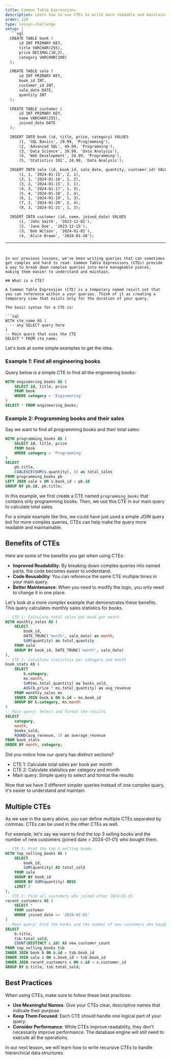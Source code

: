 ```yaml
---
title: Common Table Expressions
description: Learn how to use CTEs to write more readable and maintainable queries
order: 120
type: lesson-challenge
setup: |
  ```sql
  CREATE TABLE book (
      id INT PRIMARY KEY,
      title VARCHAR(255),
      price DECIMAL(10,2),
      category VARCHAR(100)
  );

  CREATE TABLE sale (
      id INT PRIMARY KEY,
      book_id INT,
      customer_id INT,
      sale_date DATE,
      quantity INT
  );

  CREATE TABLE customer (
      id INT PRIMARY KEY,
      name VARCHAR(255),
      joined_date DATE
  );

  INSERT INTO book (id, title, price, category) VALUES
      (1, 'SQL Basics', 29.99, 'Programming'),
      (2, 'Advanced SQL', 49.99, 'Programming'),
      (3, 'Data Science', 39.99, 'Data Analysis'),
      (4, 'Web Development', 34.99, 'Programming'),
      (5, 'Statistics 101', 24.99, 'Data Analysis');

  INSERT INTO sale (id, book_id, sale_date, quantity, customer_id) VALUES
      (1, 1, '2024-01-15', 2, 1),
      (2, 1, '2024-01-16', 1, 2),
      (3, 2, '2024-01-15', 3, 1),
      (4, 3, '2024-01-17', 1, 3),
      (5, 4, '2024-01-18', 2, 4),
      (6, 1, '2024-01-19', 1, 3),
      (7, 2, '2024-01-20', 2, 4),
      (8, 3, '2024-01-21', 1, 3);

  INSERT INTO customer (id, name, joined_date) VALUES
      (1, 'John Smith', '2023-12-01'),
      (2, 'Jane Doe', '2023-12-15'),
      (3, 'Bob Wilson', '2024-01-01'),
      (4, 'Alice Brown', '2024-01-10');
  ```
---
```


In our previous lessons, we've been writing queries that can sometimes get complex and hard to read. Common Table Expressions (CTEs) provide a way to break down complex queries into more manageable pieces, making them easier to understand and maintain.

## What is a CTE?

A Common Table Expression (CTE) is a temporary named result set that you can reference within a your queries. Think of it as creating a temporary view that exists only for the duration of your query.

The basic syntax for a CTE is:

```sql
WITH cte_name AS (
  -- any SELECT query here
)
-- Main query that uses the CTE
SELECT * FROM cte_name;
```

Let's look at some simple examples to get the idea.

### Example 1: Find all engineering books

Query below is a simple CTE to find all the engineering books:

```sql
WITH engineering_books AS (
    SELECT id, title, price
    FROM book
    WHERE category = 'Engineering'
)
SELECT * FROM engineering_books;
```

### Example 2: Programming books and their sales

Say we want to find all programming books and their total sales:

```sql
WITH programming_books AS (
    SELECT id, title, price
    FROM book
    WHERE category = 'Programming'
)
SELECT
    pb.title,
    COALESCE(SUM(s.quantity), 0) as total_sales
FROM programming_books pb
LEFT JOIN sale s ON s.book_id = pb.id
GROUP BY pb.id, pb.title;
```

In this example, we first create a CTE named `programming_books` that contains only programming books. Then, we use this CTE in our main query to calculate total sales.

For a simple example like this, we could have just used a simple JOIN query but for more complex queries, CTEs can help make the query more readable and maintainable.

## Benefits of CTEs

Here are some of the benefits you get when using CTEs:

- **Improved Readability**: By breaking down complex queries into named parts, the code becomes easier to understand.
- **Code Reusability**: You can reference the same CTE multiple times in your main query.
- **Better Maintenance**: When you need to modify the logic, you only need to change it in one place.

Let's look at a more complex example that demonstrates these benefits. This query calculates monthly sales statistics for books.

```sql
-- CTE 1: Calculate total sales per book per month
WITH monthly_sales AS (
    SELECT
        book_id,
        DATE_TRUNC('month', sale_date) as month,
        SUM(quantity) as total_quantity
    FROM sale
    GROUP BY book_id, DATE_TRUNC('month', sale_date)
),
-- CTE 2: Calculate statistics per category and month
book_stats AS (
    SELECT
        b.category,
        ms.month,
        SUM(ms.total_quantity) as books_sold,
        AVG(b.price * ms.total_quantity) as avg_revenue
    FROM monthly_sales ms
    INNER JOIN book b ON b.id = ms.book_id
    GROUP BY b.category, ms.month
)
-- Main query: Select and format the results
SELECT
    category,
    month,
    books_sold,
    ROUND(avg_revenue, 2) as average_revenue
FROM book_stats
ORDER BY month, category;
```

Did you notice how our query has distinct sections?

- CTE 1: Calculate total sales per book per month
- CTE 2: Calculate statistics per category and month
- Main query: Simple query to select and format the results

Now that we have 3 different simpler queries instead of one complex query, it's easier to understand and maintain.

## Multiple CTEs

As we saw in the query above, you can define multiple CTEs separated by commas. CTEs can be used in the other CTEs as well.

For example, let's say we want to find the top 3 selling books and the number of new customers (joined date > 2024-01-01) who bought them.

```sql
-- CTE 1: Find the top 3 selling books
WITH top_selling_books AS (
    SELECT
        book_id,
        SUM(quantity) AS total_sold
    FROM sale
    GROUP BY book_id
    ORDER BY SUM(quantity) DESC
    LIMIT 3
),
-- CTE 2: Find all customers who joined after 2024-01-01
recent_customers AS (
    SELECT *
    FROM customer
    WHERE joined_date >= '2024-01-01'
)
-- Main query: Find the books and the number of new customers who bought them
SELECT
    b.title,
    tsb.total_sold,
    COUNT(DISTINCT c.id) AS new_customer_count
FROM top_selling_books tsb
INNER JOIN book b ON b.id = tsb.book_id
INNER JOIN sale s ON s.book_id = tsb.book_id
INNER JOIN recent_customers c ON c.id = s.customer_id
GROUP BY b.title, tsb.total_sold;
```

## Best Practices

When using CTEs, make sure to follow these best practices:

- **Use Meaningful Names**: Give your CTEs clear, descriptive names that indicate their purpose.
- **Keep Them Focused**: Each CTE should handle one logical part of your query.
- **Consider Performance**: While CTEs improve readability, they don't necessarily improve performance. The database engine will still need to execute all the operations.

In our next lesson, we will learn how to write recursive CTEs to handle hierarchical data structures.
